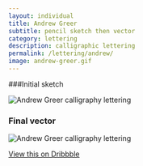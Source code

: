 ```yaml
---
layout: individual
title: Andrew Greer
subtitle: pencil sketch then vector
category: lettering
description: calligraphic lettering
permalink: /lettering/andrew/
image: andrew-greer.gif
---
```


###Initial sketch

<img src="{{ site.url }}/img/lettering/andrew-greer.gif" alt="Andrew Greer calligraphy lettering" title="Andrew Greer calligraphy lettering" />

### Final vector

<img src="{{ site.url }}/img/lettering/andrew-greer.gif" alt="Andrew Greer calligraphy lettering" title="Andrew Greer calligraphy lettering" />

[View this on Dribbble](http://dribbble.com/shots/541034-Andrew-Greer)